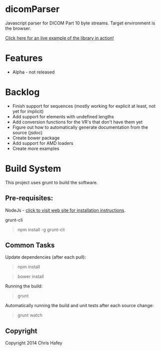 dicomParser
===========

Javascript parser for DICOM Part 10 byte streams.  Target environment is the browser.

[Click here for an live example of the library in action!](https://rawgithub.com/chafey/dicomParser/master/examples/dragAndDropParse/index.html)

Features
========
* Alpha - not released

Backlog
========

* Finish support for sequences (mostly working for explicit at least, not yet for implicit)
* Add support for elements with undefined lengths
* Add conversion functions for the VR's that don't have them yet
* Figure out how to automatically generate documentation from the source (jsdoc)
* Create bower package
* Add support for AMD loaders
* Create more examples

Build System
============

This project uses grunt to build the software.

Pre-requisites:
---------------

NodeJs - [click to visit web site for installation instructions](http://nodejs.org).

grunt-cli

> npm install -g grunt-cli

Common Tasks
------------

Update dependencies (after each pull):
> npm install

> bower install

Running the build:
> grunt

Automatically running the build and unit tests after each source change:
> grunt watch


Copyright
------------
Copyright 2014 Chris Hafey